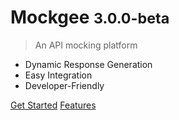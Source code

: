 <!-- markdownlint-disable first-line-h1 -->

<!-- ![logo](_media/icon.svg) -->


# Mockgee <small>3.0.0-beta</small>

> An API mocking platform

- Dynamic Response Generation
- Easy Integration
- Developer-Friendly

[Get Started](getting-started/quickstart)
[Features](features/README.md)
